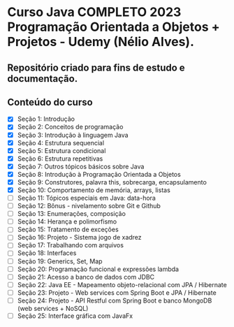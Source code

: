 # Curso Java COMPLETO 2023 Programação Orientada a Objetos + Projetos - Udemy (Nélio Alves).

## Repositório criado para fins de estudo e documentação.

## Conteúdo do curso
- [x] Seção 1: Introdução
- [x] Seção 2: Conceitos de programação
- [x] Seção 3: Introdução à linguagem Java
- [x] Seção 4: Estrutura sequencial
- [x] Seção 5: Estrutura condicional
- [x] Seção 6: Estrutura repetitivas
- [x] Seção 7: Outros tópicos básicos sobre Java
- [x] Seção 8: Introdução à Programação Orientada a Objetos
- [x] Seção 9: Construtores, palavra this, sobrecarga, encapsulamento
- [x] Seção 10: Comportamento de memória, arrays, listas
- [ ] Seção 11: Tópicos especiais em Java: data-hora
- [ ] Seção 12: Bônus - nivelamento sobre Git e Github
- [ ] Seção 13: Enumerações, composição
- [ ] Seção 14: Herança e polimorfismo
- [ ] Seção 15: Tratamento de exceções
- [ ] Seção 16: Projeto - Sistema jogo de xadrez
- [ ] Seção 17: Trabalhando com arquivos
- [ ] Seção 18: Interfaces
- [ ] Seção 19: Generics, Set, Map
- [ ] Seção 20: Programação funcional e expressões lambda
- [ ] Seção 21: Acesso a banco de dados com JDBC
- [ ] Seção 22: Java EE - Mapeamento objeto-relacional com JPA / Hibernate
- [ ] Seção 23: Projeto - Web services com Spring Boot e JPA / Hibernate
- [ ] Seção 24: Projeto - API Restful com Spring Boot e banco MongoDB (web services + NoSQL)
- [ ] Seção 25: Interface gráfica com JavaFx
